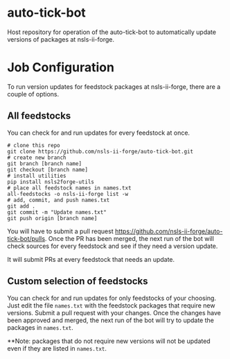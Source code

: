 # auto-tick-bot
Host repository for operation of the auto-tick-bot to automatically update versions of packages at nsls-ii-forge.

# Job Configuration
To run version updates for feedstock packages at nsls-ii-forge, there are a couple of options.

## All feedstocks
You can check for and run updates for every feedstock at once.
```
# clone this repo
git clone https://github.com/nsls-ii-forge/auto-tick-bot.git
# create new branch
git branch [branch name]
git checkout [branch name]
# install utilities
pip install nsls2forge-utils
# place all feedstock names in names.txt
all-feedstocks -o nsls-ii-forge list -w
# add, commit, and push names.txt
git add .
git commit -m "Update names.txt"
git push origin [branch name]
```
You will have to submit a pull request https://github.com/nsls-ii-forge/auto-tick-bot/pulls.
Once the PR has been merged, the next run of the bot will check sources for every feedstock and see if they need a version update.

It will submit PRs at every feedstock that needs an update.

## Custom selection of feedstocks
You can check for and run updates for only feedstocks of your choosing.
Just edit the file `names.txt` with the feedstock packages that require new versions.
Submit a pull request with your changes. Once the changes have been approved and merged, the next run of the bot will try to update the packages in `names.txt`.

**Note: packages that do not require new versions will not be updated even if they are listed in `names.txt`.
